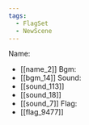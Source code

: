 ```yaml
---
tags:
  - FlagSet
  - NewScene
---
```

Name:
- [[name_2]]
Bgm:
- [[bgm_14]]
Sound:
- [[sound_113]]
- [[sound_18]]
- [[sound_7]]
Flag:
- [[flag_9477]]
